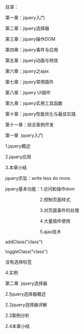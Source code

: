 目录：

第一章：jquery入门

第二章：jquery选择器

第三章：jquery操作DOM

第四章：jquery事件与应用

第五章：jquery动画与特效

第六章：jquery之ajax

第七章：jquery常用插件

第八章：jquery UI插件

第九章：jquery实用工具函数

第十章：jquery性能优化与最佳实践

第十一章：综合案例开发

第一章  jquery入门

1.jquery概述



2.jquery应用

3.本章小结

jquery宗旨：write less do more.

jquery基本功能：1.访问和操作dom 

                            2.控制页面样式

                            3.对页面事件的处理

                            4.大量插件使用

                            5.ajax技术

addClass("class")

toggleClass("class")

没有选择标签

4.实例

第二章  jquery选择器

2.1jquery选择器概述

2.2jquery选择器详解

2.3案例分析

2.4本章小结